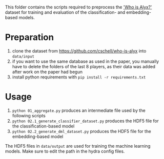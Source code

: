 This folder contains the scripts required to preprocess the ['Who is Alyx?'](https://github.com/cschell/who-is-alyx) dataset for training and evaluation of the classification- and embedding-based models.

# Preparation

1. clone the dataset from https://github.com/cschell/who-is-alyx into `data/input`
2. if you want to use the same database as used in the paper, you manually have to delete the folders of the last 8 players, as their data was added after work on the paper had begun
3. install python requirements with `pip install -r requirements.txt`

# Usage

1. `python 01_aggregate.py` produces an intermediate file used by the following scripts
2. `python 02.1_generate_classifier_dataset.py` produces the HDF5 file for the classification-based model
3. `python 02.2_generate_dml_dataset.py` produces the HDF5 file for the embedding-based model

The HDF5 files in `data/output` are used for training the machine learning models. Make sure to edit the path in the hydra config files.